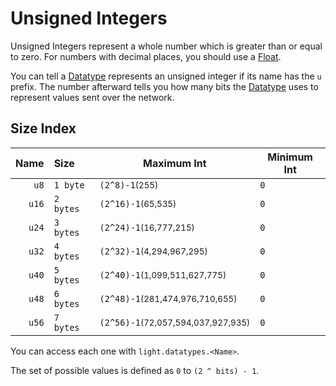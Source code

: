 # Unsigned Integers

Unsigned Integers represent a whole number which is greater than or equal to zero. For numbers with decimal places, you
should use a [Float](./floats.md).

You can tell a [Datatype](../index.md#what-is-a-datatype) represents an unsigned integer if its name has the `u` prefix.
The number afterward tells you how many bits the [Datatype](../index.md#what-is-a-datatype) uses to represent values
sent over the network.

## Size Index

| Name   | Size        | Maximum Int                                       | Minimum Int |
| -----: | :---------- | ------------------------------------------------- | ----------- |
| `u8`   | `1 byte`    | `(2^8)-1`<small>(255)</small>                     | `0`         |
| `u16`  | `2 bytes`   | `(2^16)-1`<small>(65,535)</small>                 | `0`         |
| `u24`  | `3 bytes`   | `(2^24)-1`<small>(16,777,215)</small>             | `0`         |
| `u32`  | `4 bytes`   | `(2^32)-1`<small>(4,294,967,295)</small>          | `0`         |
| `u40`  | `5 bytes`   | `(2^40)-1`<small>(1,099,511,627,775)</small>      | `0`         |
| `u48`  | `6 bytes`   | `(2^48)-1`<small>(281,474,976,710,655)</small>    | `0`         |
| `u56`  | `7 bytes`   | `(2^56)-1`<small>(72,057,594,037,927,935)</small> | `0`         |

You can access each one with `light.datatypes.<Name>`.

The set of possible values is defined as `0` to `(2 ^ bits) - 1`.
